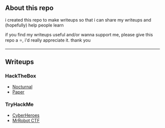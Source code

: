 ## About this repo 

i created this repo to make writeups so that i can share my writeups and (hopefully) help people learn 

if you find my writeups useful and/or wanna support me, please give this repo a ⭐, i'd really appreciate it. thank you

--- 

## Writeups

### HackTheBox 
- [Nocturnal](./htb/nocturnal.md)
- [Paper](./htb/paper.md)

### TryHackMe 
- [CyberHeroes](./thm/cyberheroes.md)
- [MrRobot CTF](./thm/mrrobot.md)
